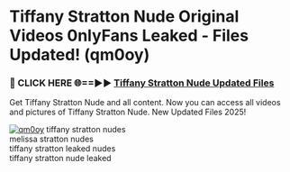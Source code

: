 # Tiffany Stratton Nude Original Videos 0nlyFans Leaked - Files Updated! (qm0oy)

<h3>🔴 CLICK HERE 🌐==►► <a href="https://tinyurl.com/yc6ubb5a" rel="nofollow">Tiffany Stratton Nude Updated Files</a></h3>

Get Tiffany Stratton Nude and all content. Now you can access all videos and pictures of Tiffany Stratton Nude. New Updated Files 2025!

[![qm0oy](https://i.imgur.com/7eu0CRL.gif)](https://tinyurl.com/yc6ubb5a)
tiffany stratton nudes<br>
melissa stratton nudes<br>
tiffany stratton leaked nudes<br>
tiffany stratton nude leaked